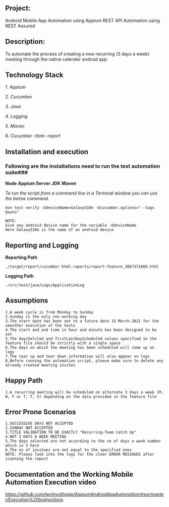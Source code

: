 ## Project:
Android Mobile App Automation using Appium 
REST API Automation using REST Assured 

## Description:
To automate the process of creating a new recurring (3 days a week) meeting through the native calender android app

## Technology Stack

*1. Appium*

*2. Cucumber*

*3. Java*

*4. Logging*

*5. Maven*

*6. Cucumber -html -report*


## Installation and execution

### Following are the installations need to run the test automation suite###
**Node**
**Appium Server**
**JDK**
**Maven**


*To run the script from a command line in a Terminal window you can use the below command.*
```
mvn test verify -DdeviceName=GalaxyS10e -Dcucumber.options="--tags @auto"

NOTE:
Give any android device name for the variable -DdeviceName
Here GalaxyS10e is the name of an android device
```

## Reporting and Logging
**Reporting Path**
```
./target/report/cucumber-html-reports/report-feature_3867371660.html
```
**Logging Path**
```
./src/test/java/Logs/ApplicationLog
```

## Assumptions

```
1.A week cycle is from Monday to Sunday
2.Sunday is the only non working day
3.The start date has been set to a future date 15-March-2021 for the smoother execution of the tests
4.The start and end time in hour and minute has been designed to be set
5.The daysSelcted and firstLastDayScheduled values specified in the feature file should be strictly with a single space
6.The days on which the meeting has been scheduled will come up on logs
7.The tear up and tear down information will also appear on logs
8.Before running the automation script, please make sure to delete any already created meeting invites
```



## Happy Path

```
1.A recurring meeting will be scheduled on alternate 3 days a week (M, W, F or T, T, S) depending on the data provided in the feature file
```



## Error Prone Scenarios

```
1.SUCCESSIVE DAYS NOT ACCEPTED
2.SUNDAY NOT ACCEPTED
3.TITLE VALIDATION TO BE EXACTLY "Recurring-Team Catch Up"
4.NOT 3 DAYS A WEEK MEETING
5.The days selected are not according to the no of days a week number which is 3 here
6.The no of invitees are not equal to the specified ones
NOTE: Please look into the logs for the clear ERROR MESSAGES after scanning the report
```



## Documentation and the Working Mobile Automation Execution video

*https://github.com/technoShopp/AppiumAndroidAppAutomation/tree/master/Execution%20Instructions*


